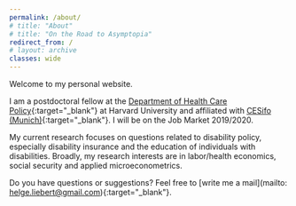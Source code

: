 ```yaml
---
permalink: /about/
# title: "About"
# title: "On the Road to Asymptopia"
redirect_from: /
# layout: archive
classes: wide
---
```



Welcome to my personal website.

I am a postdoctoral fellow at the [Department of Health Care
Policy](https://www.hcp.med.harvard.edu/){:target="_blank"} at Harvard
University and affiliated with [CESifo
(Munich)](http://www.cesifo-group.de/ifoHome.html){:target="_blank"}. I will be
on the Job Market 2019/2020.

<!-- My main research interests are in labor/health economics, social security and -->
<!-- applied microeconometrics. I am especially interested in questions related to -->
<!-- disability insurance and the education of individuals with disabilities. -->

My current research focuses on questions related to disability policy, especially
disability insurance and the education of individuals with disabilities.
Broadly, my research interests are in labor/health economics, social security
and applied microeconometrics.

<!-- During my PhD, I was associated with the research group at the [Center for Disability and -->
<!-- Integration](http://www.cdi.unisg.ch/en) and the Swiss Institute for Empirical Economic Research. -->

<!-- Two reasons you may be visiting this site for: -->

<!-- * [My job market paper]({{ site.url }}/assets/doc/name.pdf) -->
<!-- * [My CV]({{ site.url }}/assets/doc/cv-helge-liebert.pdf) -->

Do you have questions or suggestions? Feel free to [write me a mail](mailto:
helge.liebert@gmail.com){:target="_blank"}.


